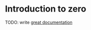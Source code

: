 # Introduction to zero

TODO: write [great documentation](http://jacobian.org/writing/what-to-write/)
